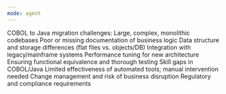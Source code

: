 ```yaml
---
mode: agent
---
```

COBOL to Java migration challenges:
Large, complex, monolithic codebases
Poor or missing documentation of business logic
Data structure and storage differences (flat files vs. objects/DB)
Integration with legacy/mainframe systems
Performance tuning for new architecture
Ensuring functional equivalence and thorough testing
Skill gaps in COBOL/Java
Limited effectiveness of automated tools; manual intervention needed
Change management and risk of business disruption
Regulatory and compliance requirements